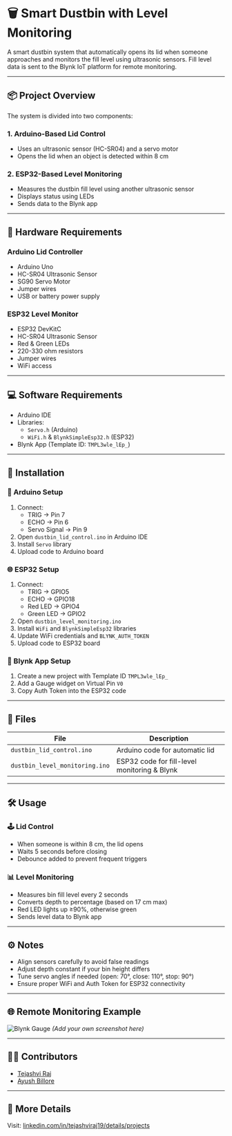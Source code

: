 # 🗑️ Smart Dustbin with Level Monitoring

A smart dustbin system that automatically opens its lid when someone approaches and monitors the fill level using ultrasonic sensors. Fill level data is sent to the Blynk IoT platform for remote monitoring.

---

## 📦 Project Overview

The system is divided into two components:

### 1. Arduino-Based Lid Control
- Uses an ultrasonic sensor (HC-SR04) and a servo motor
- Opens the lid when an object is detected within 8 cm

### 2. ESP32-Based Level Monitoring
- Measures the dustbin fill level using another ultrasonic sensor
- Displays status using LEDs
- Sends data to the Blynk app

---

## 🔧 Hardware Requirements

### Arduino Lid Controller
- Arduino Uno
- HC-SR04 Ultrasonic Sensor
- SG90 Servo Motor
- Jumper wires
- USB or battery power supply

### ESP32 Level Monitor
- ESP32 DevKitC
- HC-SR04 Ultrasonic Sensor
- Red & Green LEDs
- 220-330 ohm resistors
- Jumper wires
- WiFi access

---

## 💻 Software Requirements

- Arduino IDE
- Libraries:
  - `Servo.h` (Arduino)
  - `WiFi.h` & `BlynkSimpleEsp32.h` (ESP32)
- Blynk App (Template ID: `TMPL3wle_lEp_`)

---

## 🚀 Installation

### 🔌 Arduino Setup
1. Connect:
   - TRIG → Pin 7
   - ECHO → Pin 6
   - Servo Signal → Pin 9
2. Open `dustbin_lid_control.ino` in Arduino IDE
3. Install `Servo` library
4. Upload code to Arduino board

### 🌐 ESP32 Setup
1. Connect:
   - TRIG → GPIO5
   - ECHO → GPIO18
   - Red LED → GPIO4
   - Green LED → GPIO2
2. Open `dustbin_level_monitoring.ino`
3. Install `WiFi` and `BlynkSimpleEsp32` libraries
4. Update WiFi credentials and `BLYNK_AUTH_TOKEN`
5. Upload code to ESP32 board

### 📱 Blynk App Setup
1. Create a new project with Template ID `TMPL3wle_lEp_`
2. Add a Gauge widget on Virtual Pin `V0`
3. Copy Auth Token into the ESP32 code

---

## 📂 Files

| File | Description |
|------|-------------|
| `dustbin_lid_control.ino` | Arduino code for automatic lid |
| `dustbin_level_monitoring.ino` | ESP32 code for fill-level monitoring & Blynk |

---

## 🛠️ Usage

### 🕹️ Lid Control
- When someone is within 8 cm, the lid opens
- Waits 5 seconds before closing
- Debounce added to prevent frequent triggers

### 📊 Level Monitoring
- Measures bin fill level every 2 seconds
- Converts depth to percentage (based on 17 cm max)
- Red LED lights up ≥90%, otherwise green
- Sends level data to Blynk app

---

## ⚙️ Notes

- Align sensors carefully to avoid false readings
- Adjust depth constant if your bin height differs
- Tune servo angles if needed (open: 70°, close: 110°, stop: 90°)
- Ensure proper WiFi and Auth Token for ESP32 connectivity

---

## 🌐 Remote Monitoring Example

![Blynk Gauge](https://img.shields.io/badge/Blynk-Monitoring-green) *(Add your own screenshot here)*

---

## 👨‍💻 Contributors

- [Tejashvi Raj](https://www.linkedin.com/in/tejashviraj19/)
- [Ayush Billore](https://www.linkedin.com/in/ayush-billore-aaab49251/)


---

## 🔗 More Details

Visit: [linkedin.com/in/tejashviraj19/details/projects](https://www.linkedin.com/in/tejashviraj19/details/projects/) 

